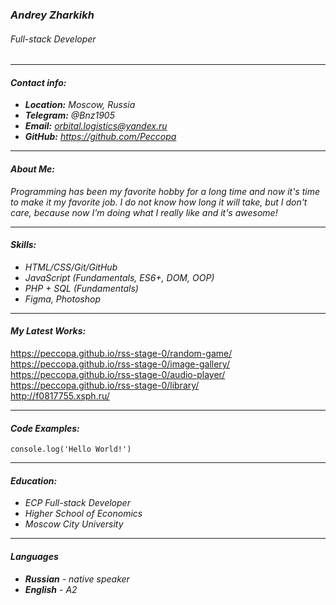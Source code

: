 ### *Andrey Zharkikh*
###### Full-stack Developer
___

#### *Contact info:*
* ***Location:** Moscow, Russia*
* ***Telegram:** @Bnz1905*
* ***Email:** orbital.logistics@yandex.ru*
* ***GitHub:** https://github.com/Peccopa*

___

#### *About Me:*
*Programming has been my favorite hobby for a long time and now it's time to make it my favorite job. I do not know how long it will take, but I don't care, because now I'm doing what I really like and it's awesome!*

___

#### *Skills:*
* *HTML/CSS/Git/GitHub*
* *JavaScript (Fundamentals, ES6+, DOM, OOP)*
* *PHP + SQL (Fundamentals)*
* *Figma, Photoshop*

___

#### *My Latest Works:*
https://peccopa.github.io/rss-stage-0/random-game/  
https://peccopa.github.io/rss-stage-0/image-gallery/  
https://peccopa.github.io/rss-stage-0/audio-player/  
https://peccopa.github.io/rss-stage-0/library/  
http://f0817755.xsph.ru/

___

#### *Code Examples:*
`console.log('Hello World!')`

___

#### *Education:*
* *ECP Full-stack Developer*
* *Higher School of Economics*
* *Moscow City University*

___

#### *Languages*
* ***Russian** - native speaker*
* ***English** - A2*
